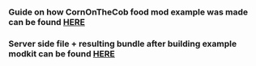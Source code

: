 ### Guide on how CornOnTheCob food mod example was made can be found [HERE](https://wiki.play.eco/en/Corn-on-the-cob_example_mod#Client) 
 
### Server side file + resulting bundle after building example modkit can be found [HERE](https://drive.google.com/drive/folders/1coxU8BGCyjKS52eOphCIMWX7ULiCEgac?usp=sharing)
